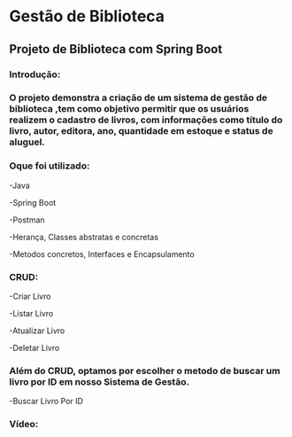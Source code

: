 <h1>Gestão de Biblioteca</h1>

<h2>Projeto de Biblioteca com Spring Boot </h2>

<h3>Introdução: </h3>
<h3>O projeto demonstra a criação de um sistema de gestão de biblioteca ,tem como objetivo permitir
que os usuários realizem o cadastro de livros, com informações como título do livro, autor, editora, ano, quantidade em estoque
e status de aluguel. </h3>

<h3>Oque foi utilizado: </h3>

-Java

-Spring Boot

-Postman

-Herança, Classes abstratas e concretas

-Metodos concretos, Interfaces e Encapsulamento

<h3>CRUD: </h3>

-Criar Livro

-Listar Livro

-Atualizar Livro

-Deletar Livro

<h3>Além do CRUD, optamos por escolher o metodo de buscar um livro por ID em nosso Sistema de Gestão. </h3>

-Buscar Livro Por ID


<h3>Vídeo:</h3>


